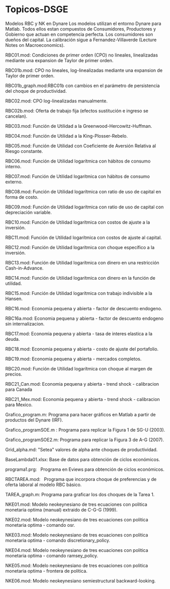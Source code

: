 # Topicos-DSGE
Modelos RBC y NK en Dynare 
Los modelos utilizan el entorno Dynare para Matlab. Todos ellos estan compuestos de Consumidores, Productores y Gobierno que actuan en competencia perfecta. Los consumidores son dueños del capital. La calibración sigue a Fernandez-Villaverde (Lecture Notes on Macroeconomics). 

RBC01.mod:       Condiciones de primer orden (CPO) no lineales, linealizadas mediante una expansion de Taylor de primer orden.

RBC01b.mod:      CPO no lineales, log-linealizadas mediante una expansion de Taylor de primer orden. 

RBC01b_graph.mod:RBC01b con cambios en el parámetro de persistencia del choque de productividad.

RBC02.mod:       CPO log-linealizadas manualmente. 

RBC02b.mod:      Oferta de trabajo fija (efectos sustitución e ingreso se cancelan).

RBC03.mod:       Función de Utilidad a la Greenwood-Hercowitz-Huffman.

RBC04.mod:       Función de Utilidad a la King-Plosser-Rebelo.

RBC05.mod:       Función de Utilidad con Coeficiente de Aversión Relativa al Riesgo constante.

RBC06.mod:       Función de Utilidad logarítmica con hábitos de consumo interno.

RBC07.mod:       Función de Utilidad logarítmica con hábitos de consumo externo.

RBC08.mod:       Función de Utilidad logarítmica con ratio de uso de capital en forma de costo.

RBC09.mod:       Función de Utilidad logarítmica con ratio de uso de capital con depreciación variable. 

RBC10.mod:       Función de Utilidad logarítmica con costos de ajuste a la inversión. 

RBC11.mod:       Función de Utilidad logarítmica con costos de ajuste al capital. 

RBC12.mod:       Función de Utilidad logarítmica con choque específico a la inversión. 

RBC13.mod:       Función de Utilidad logarítmica con dinero en una restricción Cash-in-Advance.  

RBC14.mod:       Función de Utilidad logarítmica con dinero en la función de utilidad.

RBC15.mod:       Función de Utilidad logarítmica con trabajo indivisible a la Hansen.

RBC16.mod:       Economia pequena y abierta - factor de descuento endogeno.

RBC16a.mod:      Economia pequena y abierta - factor de descuento endogeno sin internalizacion.

RBC17.mod:       Economia pequena y abierta - tasa de interes elastica a la deuda.

RBC18.mod:       Economia pequena y abierta - costo de ajuste del portafolio.

RBC19.mod:       Economia pequena y abierta - mercados completos.

RBC20.mod:       Función de Utilidad logarítmica con choque al margen de precios.

RBC21_Can.mod:   Economia pequena y abierta - trend shock - calibracion para Canada

RBC21_Mex.mod:   Economia pequena y abierta - trend shock - calibracion para Mexico.

Grafico_program.m: Programa para hacer gráficos en Matlab a partir de productos del Dynare (IRF).

Grafico_programSOE.m : Programa para replicar la Figura 1 de SG-U (2003).

Grafico_programSOE2.m: Programa para replicar la Figura 3 de A-G (2007).

Grid_alpha.md:   "Setea" valores de alpha ante choques de productividad.

BaseLambda01.xlsx: Base de datos para obtención de ciclos económicos.

programa1.prg:   Programa en Eviews para obtención de ciclos económicos.

RBCTAREA.mod:    Programa que incorpora choque de preferencias y de oferta laboral al modelo RBC básico.

TAREA_graph.m:   Programa para graficar los dos choques de la Tarea 1.

NKE01.mod:       Modelo neokeynesiano de tres ecuaciones con politica monetaria optima (manual) extraido de C-G-G (1999).

NKE02.mod:       Modelo neokeynesiano de tres ecuaciones con politica monetaria optima - comando osr.

NKE03.mod:       Modelo neokeynesiano de tres ecuaciones con politica monetaria optima - comando discretionary_policy.

NKE04.mod:       Modelo neokeynesiano de tres ecuaciones con politica monetaria optima - comando ramsey_policy.

NKE05.mod:       Modelo neokeynesiano de tres ecuaciones con politica monetaria optima - frontera de politica.

NKE06.mod:       Modelo neokeynesiano semiestructural backward-looking.

